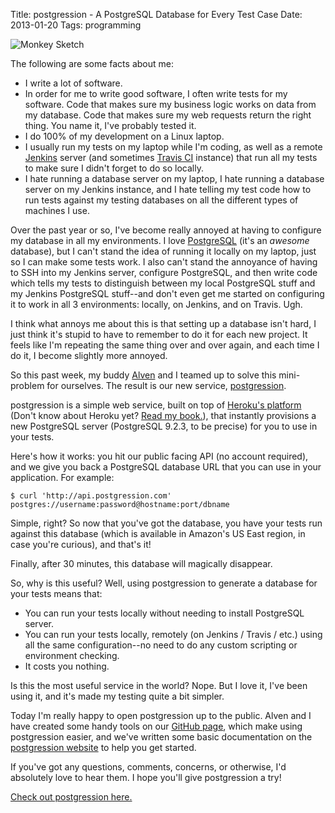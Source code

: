 Title: postgression - A PostgreSQL Database for Every Test Case
Date: 2013-01-20
Tags: programming


![Monkey Sketch][]


The following are some facts about me:

-   I write a lot of software.
-   In order for me to write good software, I often write tests for my
    software.  Code that makes sure my business logic works on data from my
    database.  Code that makes sure my web requests return the right thing.
    You name it, I've probably tested it.
-   I do 100% of my development on a Linux laptop.
-   I usually run my tests on my laptop while I'm coding, as well as a remote
    [Jenkins][] server (and sometimes [Travis CI][] instance) that run all my
    tests to make sure I didn't forget to do so locally.
-   I hate running a database server on my laptop, I hate running a database
    server on my Jenkins instance, and I hate telling my test code how to run
    tests against my testing databases on all the different types of machines I
    use.

Over the past year or so, I've become really annoyed at having to configure my
database in all my environments.  I love [PostgreSQL][] (it's an *awesome*
database), but I can't stand the idea of running it locally on my laptop, just
so I can make some tests work.  I also can't stand the annoyance of having to
SSH into my Jenkins server, configure PostgreSQL, and then write code which
tells my tests to distinguish between my local PostgreSQL stuff and my Jenkins
PostgreSQL stuff--and don't even get me started on configuring it to work in
all 3 environments: locally, on Jenkins, and on Travis.  Ugh.

I think what annoys me about this is that setting up a database isn't hard, I
just think it's stupid to have to remember to do it for each new project.  It
feels like I'm repeating the same thing over and over again, and each time I do
it, I become slightly more annoyed.

So this past week, my buddy [Alven][] and I teamed up to solve this
mini-problem for ourselves.  The result is our new service, [postgression][].

postgression is a simple web service, built on top of [Heroku's platform][]
(Don't know about Heroku yet?  [Read my book.][]), that instantly provisions a
new PostgreSQL server (PostgreSQL 9.2.3, to be precise) for you to use in your
tests.

Here's how it works: you hit our public facing API (no account required), and
we give you back a PostgreSQL database URL that you can use in your
application.  For example:

```console
$ curl 'http://api.postgression.com'
postgres://username:password@hostname:port/dbname
```

Simple, right?  So now that you've got the database, you have your tests run
against this database (which is available in Amazon's US East region, in case
you're curious), and that's it!

Finally, after 30 minutes, this database will magically disappear.

So, why is this useful?  Well, using postgression to generate a database for
your tests means that:

-   You can run your tests locally without needing to install PostgreSQL
    server.
-   You can run your tests locally, remotely (on Jenkins / Travis / etc.) using
    all the same configuration--no need to do any custom scripting or
    environment checking.
-   It costs you nothing.

Is this the most useful service in the world?  Nope.  But I love it, I've been
using it, and it's made my testing quite a bit simpler.

Today I'm really happy to open postgression up to the public.  Alven and I have
created some handy tools on our [GitHub page][], which make using postgression
easier, and we've written some basic documentation on the
[postgression website][postgression] to help you get started.

If you've got any questions, comments, concerns, or otherwise, I'd absolutely
love to hear them.  I hope you'll give postgression a try!

[Check out postgression here.][postgression]


  [Monkey Sketch]: {filename}/images/2013/monkey-sketch.png "Monkey Sketch"
  [Jenkins]: http://jenkins-ci.org/ "Jenkins CI"
  [Travis CI]: https://travis-ci.org/ "Travis CI"
  [PostgreSQL]: http://www.postgresql.org/ "PostgreSQL"
  [Alven]: http://zaidox.com/ "Alven Diaz"
  [postgression]: http://www.postgression.com/ "postgression"
  [Heroku's platform]: http://www.heroku.com/ "Heroku"
  [Read my book.]: http://www.theherokuhackersguide.com/ "The Heroku Hacker's Guide"
  [GitHub page]: https://github.com/postgression "postgression"

